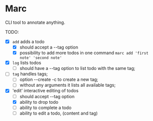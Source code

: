 # Marc

CLI tool to annotate anything.

TODO:

- [x] `add` adds a todo
    - [x] should accept a --tag option
    - [x] possibility to add more todos in one command `marc add 'first note' 'second note'`
- [x] `log` lists todos
    - [ ] should have a --tag option to list todo with the same tag;
- [ ] `tag` handles tags;
    - [ ] option --create -c to create a new tag;
    - [ ] without any arguments it lists all available tags;
- [x] 'edit' interactive editing of todos
    - [ ] should accept --tag option
    - [x] ability to drop todo
    - [ ] ability to complete a todo
    - [ ] ability to edit a todo, (content and tag)
